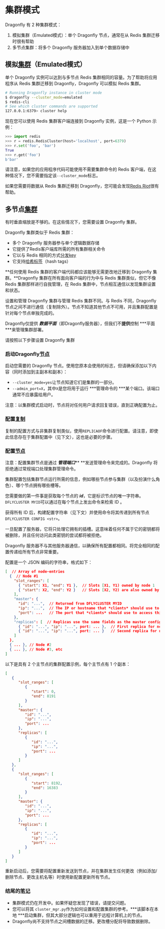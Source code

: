 # 集群模式
Dragonfly 有 2 种集群模式：

1. 模拟集群（Emulated模式）：单个 Dragonfly 节点，通常在从 Redis 集群迁移时很有帮助
2. 多节点集群：将多个 Dragonfly 服务器加入到单个数据存储中

## 模拟[集群](https://www.dragonflydb.io/docs/managing-dragonfly/cluster-mode#emulated-cluster%20%22%E7%9B%B4%E6%8E%A5%E9%93%BE%E6%8E%A5%E5%88%B0%E6%A8%A1%E6%8B%9F%E9%9B%86%E7%BE%A4%22)（Emulated模式）
单个 Dragonfly 实例可以达到与多节点 Redis 集群相同的容量。为了帮助将应用程序从 Redis 集群迁移到 Dragonfly，Dragonfly 可以模拟 Redis 集群。

```bash
# Running Dragonfly instance in cluster mode
$ dragonfly --cluster_mode=emulated
$ redis-cli 
# See which cluster commands are supported
127.0.0.1:6379> cluster help
```
现在您可以使用 Redis 集群客户端连接到 Dragonfly 实例，这是一个 Python 示例：

```python
>>> import redis
>>> r = redis.RedisCluster(host='localhost', port=6379)
>>> r.set('foo', 'bar')
True
>>> r.get('foo')
b'bar'
```
请注意，如果您的应用程序代码可能使用不需要集群命令的 Redis 客户端，在这种情况下，您不需要指定该`--cluster_mode`标志。

如果您需要将数据从 Redis 集群迁移到 Dragonfly，您可能会发现[Redis Riot](https://developer.redis.com/explore/riot/)很有帮助。

## 多节点[集群](https://www.dragonflydb.io/docs/managing-dragonfly/cluster-mode#multi-node-cluster "直接链接到多节点集群")
有时垂直缩放是不够的。在这些情况下，您需要设置 Dragonfly 集群。

Dragonfly 集群类似于 Redis 集群：

* 多个 Dragonfly 服务器参与单个逻辑数据存储
* 它提供了Redis客户端库所需的所有集群相关命令
* 它以与 Redis 相同的方式[分发key](https://redis.io/docs/reference/cluster-spec/#key-distribution-model)
* 它支持[哈希标签](https://redis.io/docs/reference/cluster-spec/#hash-tags)（hash tags）

**任何使用 Redis 集群的客户端代码都应该能够无需更改地迁移到 Dragonfly 集群。**Dragonfly 集群在所有面向客户端的行为中与 Redis 集群类似，但它不像 Redis 集群那样进行自我管理，在 Redis 集群中，节点相互通信以发现集群设置和状态。

设置和管理 Dragonfly 集群与管理 Redis 集群不同。与 Redis 不同，Dragonfly 节点之间不进行通信（复制除外）。节点不知道其他节点不可用，并且集群配置是针对每个节点单独完成的。

Dragonfly仅提供 ***数据平面***（即Dragonfly服务器），但我们不**提供**控制 ***平面 ***来管理集群部署。

请按照以下步骤设置 Dragonfly 集群

### 启动Dragonfly[节点](https://www.dragonflydb.io/docs/managing-dragonfly/cluster-mode#start-dragonfly-nodes%20%22%E7%9B%B4%E6%8E%A5%E9%93%BE%E6%8E%A5%E5%88%B0%E5%90%AF%E5%8A%A8%20Dragonfly%20%E8%8A%82%E7%82%B9%22)
启动您需要的 Dragonfly 节点。使用您原本会使用的标志，但请确保添加以下内容（同时添加到主副本和副本）：

* `--cluster_mode=yes`让节点知道它们是集群的一部分。
* `--admin_port=X`，其中`X`是您将用于运行 ***管理命令的 ***某个端口。该端口通常不应暴露给用户。

注意：以集群模式启动时，节点将对任何用户请求回复错误，直到正确配置为止。

### 配置[复制](https://www.dragonflydb.io/docs/managing-dragonfly/cluster-mode#configure-replication "直接链接到配置复制")
复制的配置方式与非集群复制类似，使用`REPLICAOF`命令进行配置。请注意，即使此信息存在于集群配置中（见下文），这也是必要的步骤。

### 配置[节点](https://www.dragonflydb.io/docs/managing-dragonfly/cluster-mode#configure-nodes "直接链接到配置节点")
注意：配置集群节点是通过 ***管理端口***** **发送管理命令来完成的。Dragonfly 将拒绝通过常规端口处理集群管理命令。

集群配置包括集群节点运行所需的信息，例如哪些节点参与集群（以及扮演什么角色）、哪个节点拥有哪些槽等。

您需要做的第一件事是获取每个节点的 ***id***，它是标识节点的唯一字符串。`DFLYCLUSTER MYID`可以通过在每个节点上发出命令来检索 ID 。

获得所有 ID 后，构建配置字符串（见下文）并使用命令将其传递到所有节点`DFLYCLUSTER CONFIG <str>`。

一旦配置了服务器，它将只处理它拥有的插槽。这意味着任何不属于它的密钥都将被删除，并且任何访问此类密钥的尝试都将被拒绝。

Dragonfly 服务器不与其他服务器通信，以确保所有配置都相同。将完全相同的配置传递给所有节点非常重要。

配置是一个 JSON 编码的字符串，格式如下：

```json
[  // Array of node-entries
  {  // Node #1
    "slot_ranges": [
      { "start": X1, "end": Y1 },  // Slots [X1, Y1) owned by node 1
      { "start": X2, "end": Y2 }   // Slots [X2, Y2) are also owned by node 1
    ],
    "master": {
      "id": "...",  // Returned from DFLYCLUSTER MYID
      "ip": "...",  // The IP or hostname that *clients* should use to access this node
      "port": ...   // The port that *clients* should use to access this node
    },
    "replicas": [  // Replicas use the same fields as the master config
      { "id": "...", "ip": "...", port: ... },  // First replica for node
      { "id": "...", "ip": "...", port: ... }   // Second replica for node
    ]
  },
  { ... }, // Node #2
  { ... }, // Node #3, etc
]
```
以下是具有 2 个主节点的集群配置示例，每个主节点有 1 个副本：

```json
[
   {
      "slot_ranges": [
         {
            "start": 0,
            "end": 8191
         }
      ],
      "master": {
         "id": "...",
         "ip": "...",
         "port": ...
      },
      "replicas": [
         {
            "id": "...",
            "ip": "...",
            "port": ...
         }
      ]
   },
   {
      "slot_ranges": [
         {
            "start": 8192,
            "end": 16383
         }
      ],
      "master": {
         "id": "...",
         "ip": "...",
         "port": ...
      },
      "replicas": [
         {
            "id": "...",
            "ip": "...",
            "port": ...
         }
      ]
   }
]
```
重新启动后，您需要将配置重新发送到节点，并在集群发生任何更改（例如添加/删除节点、更改主机名等）时使用新配置更新所有节点。

### 结尾的[笔记](https://www.dragonflydb.io/docs/managing-dragonfly/cluster-mode#final-notes%20%22%E7%9B%B4%E6%8E%A5%E9%93%BE%E6%8E%A5%E5%88%B0%E6%9C%80%E7%BB%88%E7%AC%94%E8%AE%B0%22)
* 集群模式仍在开发中。如果怀疑您发现了错误，请提交问题。
* 您可以将其 `cluster_mgr.py`作为如何设置和配置集群的参考。***该脚本在本地 ***启动集群，但其大部分逻辑也可以重用于远程计算机上的节点。
* Dragonfly尚不支持节点之间槽数据的迁移。更改槽分配将导致数据删除。



